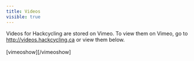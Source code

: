 ---title: Videosvisible: true---<div>
  Videos for Hackcycling are stored on Vimeo. To view them on Vimeo, go to <a href="http://videos.hackcycling.ca">http://videos.hackcycling.ca</a> or view them below.<br /><br />[vimeoshow][/vimeoshow]
</div>